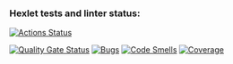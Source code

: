 ### Hexlet tests and linter status:
[![Actions Status](https://github.com/tsiun/frontend-project-44/actions/workflows/hexlet-check.yml/badge.svg)](https://github.com/tsiun/frontend-project-44/actions)

[![Quality Gate Status](https://sonarcloud.io/api/project_badges/measure?project=frontend-project-44&metric=alert_status)](https://sonarcloud.io/dashboard?id=frontend-project-44)
[![Bugs](https://sonarcloud.io/api/project_badges/measure?project=frontend-project-44&metric=bugs)](https://sonarcloud.io/dashboard?id=frontend-project-44)
[![Code Smells](https://sonarcloud.io/api/project_badges/measure?project=frontend-project-44&metric=code_smells)](https://sonarcloud.io/dashboard?id=frontend-project-44)
[![Coverage](https://sonarcloud.io/api/project_badges/measure?project=frontend-project-44&metric=coverage)](https://sonarcloud.io/dashboard?id=frontend-project-44)
